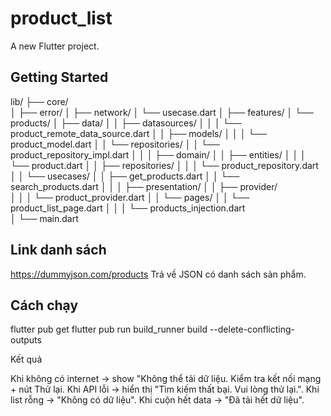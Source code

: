 # product_list

A new Flutter project.

## Getting Started

lib/
 ├── core/                  
 │    ├── error/
 │    ├── network/
 │    └── usecase.dart
 │
 ├── features/
 │    └── products/
 │         ├── data/
 │         │    ├── datasources/
 │         │    │     └── product_remote_data_source.dart
 │         │    ├── models/
 │         │    │     └── product_model.dart
 │         │    └── repositories/
 │         │          └── product_repository_impl.dart
 │         │
 │         ├── domain/
 │         │    ├── entities/
 │         │    │     └── product.dart
 │         │    ├── repositories/
 │         │    │     └── product_repository.dart
 │         │    └── usecases/
 │         │          ├── get_products.dart
 │         │          └── search_products.dart
 │         │
 │         ├── presentation/
 │         │    ├── provider/      
 │         │    │     └── product_provider.dart
 │         │    └── pages/
 │         │          └── product_list_page.dart
 │         │
 │         └── products_injection.dart  
 │
 └── main.dart

## Link danh sách
https://dummyjson.com/products
Trả về JSON có danh sách sản phẩm.

## Cách chạy
flutter pub get
flutter pub run build_runner build --delete-conflicting-outputs


Kết quả

Khi không có internet → show "Không thể tải dữ liệu. Kiểm tra kết nối mạng + nút Thử lại.
Khi API lỗi → hiển thị "Tìm kiếm thất bại. Vui lòng thử lại.".
Khi list rỗng → "Không có dữ liệu".
Khi cuộn hết data → "Đã tải hết dữ liệu".